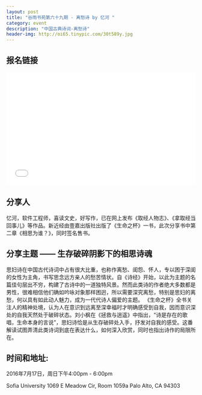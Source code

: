 ```yaml
---
layout: post
title: "谷雨书苑第六十九期 - 离愁诗 by 忆河 "
category: event
description: "中国古典诗词-离愁诗"
header-img: http://oi65.tinypic.com/30t589y.jpg
---
```


## 报名链接
<div style="width:100%; text-align:left;" ><iframe src="//eventbrite.com/tickets-external?eid=26534134310&ref=etckt" frameborder="0" height="300" width="100%" vspace="0" hspace="0" marginheight="5" marginwidth="5" scrolling="auto" allowtransparency="true"></iframe></div>

## 分享人
忆河，软件工程师，喜读文史，好写作，已在网上发布《取经人物志》、《拿取经当回事儿》等作品。新近经由壹嘉出版社出版了《生命之杯》一书，此次分享书中第二章《相思为谁？》，同时签名售书。

## 分享主题 —— 生存破碎阴影下的相思诗魂
思妇诗在中国古代诗词中占有很大比重，也称作离愁、闺怨、怀人，专以困于深闺的女性为主角，书写思念远方亲人的愁苦情状。自《诗经》开始，以此为主题的名篇佳句层出不穷，构建了古诗中的一道独特风景。然而此类诗的作者绝大多数都是男性，很难相信他们确如吟咏对象那样困迥，所以需要深究离愁，特别是思妇的离愁，何以具有如此动人魅力，成为一代代诗人偏爱的主题。
《生命之杯》全书关注人的精神处境，认为人在意识到远离至深幸福时才明确感受到自我，因而意识深处的自我天然处于破碎状态。刘小枫在《拯救与逍遥》中指出，“诗是存在的歌唱，生命本身的言说”，思妇诗恰是从生存破碎处入手，抒发对自我的感受。这番解读试图弄清此类诗词到底在表达什么，如何深入欣赏，同时也指出诗作的局限所在。

## 时间和地址:

2016年7月17日，周日下午4:00pm - 6:00pm

Sofia University 1069 E Meadow Cir, Room 1059a Palo Alto, CA 94303
